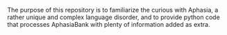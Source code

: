 The purpose of this repository is to familiarize the curious with Aphasia, a rather unique and complex language disorder, and to provide python code that processes AphasiaBank with plenty of information added as extra.
